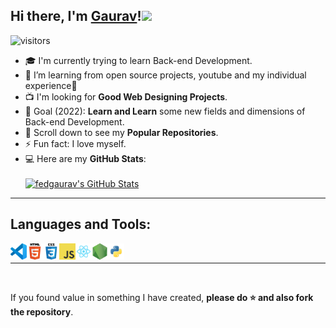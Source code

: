 ## Hi there, I'm [Gaurav](https://fedgaurav.github.io/gaurav.port/)!<img src="https://media.giphy.com/media/hvRJCLFzcasrR4ia7z/giphy.gif" width="25px">
![visitors](https://visitor-badge.glitch.me/badge?page_id=fedgaurav)

- 🎓 I'm currently trying to learn Back-end Development.
- 🌱 I’m learning from open source projects, youtube and my individual experience📕
- 📺 I'm looking for **Good Web Designing Projects**.
- 🥅 Goal (2022): **Learn and Learn** some new fields and dimensions of Back-end Development.
- 📌 Scroll down to see my **Popular Repositories**.
- ⚡ Fun fact: I love myself.
- 💻 Here are my **GitHub Stats**:<br/><br/>
  <a href="https://awesome-github-stats.azurewebsites.net/index.html??cardType=github&theme=dark">    <img  alt="fedgaurav's GitHub Stats" src="https://awesome-github-stats.azurewebsites.net/user-stats/fedgaurav?cardType=github&theme=dark" />
  
</a><hr />



## Languages and Tools:

<img align="left" alt="Visual Studio Code" width="26px" src="https://raw.githubusercontent.com/github/explore/80688e429a7d4ef2fca1e82350fe8e3517d3494d/topics/visual-studio-code/visual-studio-code.png" />
<img align="left" alt="HTML5" width="26px" src="https://raw.githubusercontent.com/github/explore/80688e429a7d4ef2fca1e82350fe8e3517d3494d/topics/html/html.png" />
<img align="left" alt="CSS3" width="26px" src="https://raw.githubusercontent.com/github/explore/80688e429a7d4ef2fca1e82350fe8e3517d3494d/topics/css/css.png" />
<img align="left" alt="JavaScript" width="26px" src="https://raw.githubusercontent.com/github/explore/80688e429a7d4ef2fca1e82350fe8e3517d3494d/topics/javascript/javascript.png" />
<img align="left" alt="React" width="26px" src="https://raw.githubusercontent.com/github/explore/80688e429a7d4ef2fca1e82350fe8e3517d3494d/topics/react/react.png" />
<img align="left" alt="Node.js" width="26px" src="https://raw.githubusercontent.com/github/explore/80688e429a7d4ef2fca1e82350fe8e3517d3494d/topics/nodejs/nodejs.png" />
<img align="left" alt="GitHub" width="26px" src="https://raw.githubusercontent.com/github/explore/78df643247d429f6cc873026c0622819ad797942/topics/python/python.png" />
<br />
<hr/>

<br/>

If you found value in something I have created, **please do ⭐ and also fork the repository**.


